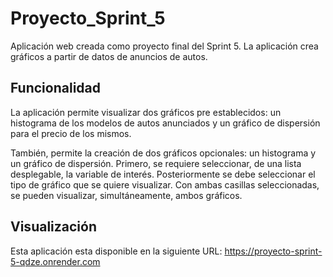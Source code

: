 # Proyecto_Sprint_5
Aplicación web creada como proyecto final del Sprint 5. La aplicación crea gráficos a partir de datos de anuncios de autos.

## Funcionalidad
La aplicación permite visualizar dos gráficos pre establecidos: un histograma de los modelos de autos anunciados y un gráfico de dispersión para el precio de los mismos.

También, permite la creación de dos gráficos opcionales: un histograma y un gráfico de dispersión. Primero, se requiere seleccionar, de una lista desplegable, la variable de interés. Posteriormente se debe seleccionar el tipo de gráfico que se quiere visualizar. Con ambas casillas seleccionadas, se pueden visualizar, simultáneamente, ambos gráficos.

## Visualización
Esta aplicación esta disponible en la siguiente URL: https://proyecto-sprint-5-qdze.onrender.com